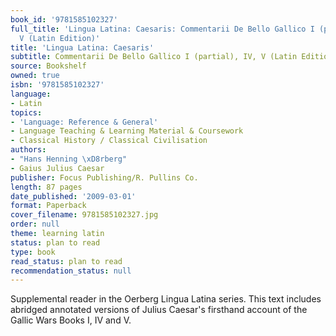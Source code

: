 ```yaml
---
book_id: '9781585102327'
full_title: 'Lingua Latina: Caesaris: Commentarii De Bello Gallico I (partial), IV,
  V (Latin Edition)'
title: 'Lingua Latina: Caesaris'
subtitle: Commentarii De Bello Gallico I (partial), IV, V (Latin Edition)
source: Bookshelf
owned: true
isbn: '9781585102327'
language:
- Latin
topics:
- 'Language: Reference & General'
- Language Teaching & Learning Material & Coursework
- Classical History / Classical Civilisation
authors:
- "Hans Henning \xD8rberg"
- Gaius Julius Caesar
publisher: Focus Publishing/R. Pullins Co.
length: 87 pages
date_published: '2009-03-01'
format: Paperback
cover_filename: 9781585102327.jpg
order: null
theme: learning latin
status: plan to read
type: book
read_status: plan to read
recommendation_status: null
---
```

Supplemental reader in the Oerberg Lingua Latina series. This text includes abridged annotated versions of Julius Caesar's firsthand account of the Gallic Wars Books I, IV and V.
